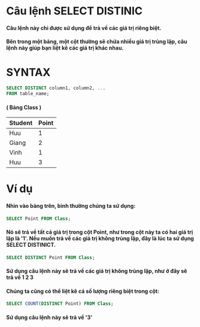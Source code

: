 # Câu lệnh SELECT DISTINIC
#### Câu lệnh này chỉ được sử dụng để trả về các giá trị riêng biệt.
#### Bên trong một bảng, một cột thường sẽ chứa nhiều giá trị trùng lặp, câu lệnh này giúp bạn liệt kê các giá trị khác nhau.

# SYNTAX
```sql
SELECT DISTINCT column1, column2, ...
FROM table_name;
```

#### ( Bảng Class )
| Student    | Point       |
| -----------| ----------- |
| Huu        | 1           |
| Giang      | 2           |
| Vinh       | 1           |
| Huu        | 3           |

# Ví dụ

#### Nhìn vào bảng trên, bình thường chúng ta sử dụng:

```sql
SELECT Point FROM Class;
```

#### Nó sẽ trả về tất cả giá trị trong cột Point, như trong cột này ta có hai giá trị lặp là '1'. Nếu muốn trả về các giá trị không trùng lặp, đây là lúc ta sử dụng SELECT DISTINICT.

```sql
SELECT DISTINCT Point FROM Class;
```

#### Sử dụng câu lệnh này sẽ trả về các giá trị không trùng lặp, như ở đây sẽ trả về 1 2 3
#### Chúng ta cũng có thể liệt kê cá số lượng riêng biệt trong cột:

```sql
SELECT COUNT(DISTINCT Point) FROM Class;
```
#### Sử dụng câu lệnh này sẽ trả về '3'